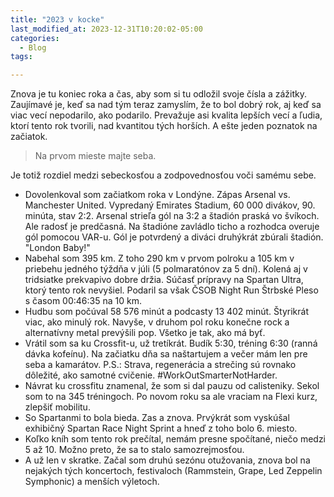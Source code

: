 ```yaml
---
title: "2023 v kocke"
last_modified_at: 2023-12-31T10:20:02-05:00
categories:
  - Blog
tags:

---
```


Znova je tu koniec roka a čas, aby som si tu odložil svoje čísla a zážitky. Zaujímavé je, keď sa nad
tým teraz zamyslím, že to bol dobrý rok, aj keď sa viac vecí nepodarilo, ako podarilo. Prevažuje asi
kvalita lepších vecí a ľudia, ktorí tento rok tvorili, nad kvantitou tých horších. A ešte jeden
poznatok na začiatok.

> Na prvom mieste majte seba.

Je totiž rozdiel medzi sebeckosťou a zodpovednosťou voči samému sebe.

- Dovolenkoval som začiatkom roka v Londýne. Zápas Arsenal vs. Manchester United. Vypredaný Emirates
  Stadium, 60 000 divákov, 90. minúta, stav 2:2. Arsenal strieľa gól na 3:2 a štadión praská vo
  švíkoch. Ale radosť je predčasná. Na štadióne zavládlo ticho a rozhodca overuje gól pomocou VAR-u.
  Gól je potvrdený a diváci druhýkrát zbúrali štadión. "London Baby!"
- Nabehal som 395 km. Z toho 290 km v prvom polroku a 105 km v priebehu jedného týždňa v júli (5
  polmaratónov za 5 dní). Kolená aj v tridsiatke prekvapivo dobre držia. Súčasť prípravy na Spartan 
  Ultra, ktorý tento rok nevyšiel. Podaril sa však ČSOB Night Run Štrbské Pleso s časom 00:46:35 na 10 km.
- Hudbu som počúval 58 576 minút a podcasty 13 402 minút. Štyrikrát viac, ako minulý rok. Navyše, v
  druhom pol roku konečne rock a alternatívny metal prevýšili pop. Všetko je tak, ako má byť.
- Vrátil som sa ku Crossfit-u, už tretíkrát. Budík 5:30, tréning 6:30 (ranná dávka kofeínu).
  Na začiatku dňa sa naštartujem a večer mám len pre seba a kamarátov. P.S.: Strava, regenerácia a
  strečing sú rovnako dôležité, ako samotné cvičenie. #WorkOutSmarterNotHarder.
- Návrat ku crossfitu znamenal, že som si dal pauzu od calisteniky. Sekol som to na 345 tréningoch.
  Po novom roku sa ale vraciam na Flexi kurz, zlepšiť mobilitu.
- So Spartanmi to bola bieda. Zas a znova. Prvýkrát som vyskúšal exhibičný Spartan Race Night Sprint 
  a hneď z toho bolo 6. miesto.
- Koľko kníh som tento rok prečítal, nemám presne spočítané, niečo medzi 5 až 10. Možno preto, že sa
  to stalo samozrejmosťou.
- A už len v skratke. Začal som druhú sezónu otužovania, znova bol na nejakých tých koncertoch, festivaloch
  (Rammstein, Grape, Led Zeppelin Symphonic) a menších výletoch. 
